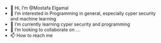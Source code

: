- 👋 Hi, I’m @Mostafa Elgamal
- 👀 I’m interested in Programming in general, especially cyper security and machine learning
- 🌱 I’m currently learning cyper security and programming
- 💞️ I’m looking to collaborate on ...
- 📫 How to reach me
<!---
Mostafa0Elgamal/Mostafa0Elgamal is a ✨ special ✨ repository because its `README.md` (this file) appears on your GitHub profile.
You can click the Preview link to take a look at your changes.
--->

